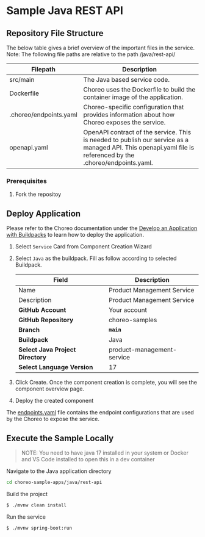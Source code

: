 # Sample Java REST API

## Repository File Structure

The below table gives a brief overview of the important files in the service.\
Note: The following file paths are relative to the path /java/rest-api/

| Filepath               | Description                                                                                                                                                  |
| ---------------------- | ------------------------------------------------------------------------------------------------------------------------------------------------------------ |
| src/main               | The Java based service code.                                                                                                                                 |
| Dockerfile             | Choreo uses the Dockerfile to build the container image of the application.                                                                                  |
| .choreo/endpoints.yaml | Choreo-specific configuration that provides information about how Choreo exposes the service.                                                                |
| openapi.yaml           | OpenAPI contract of the service. This is needed to publish our service as a managed API. This openapi.yaml file is referenced by the .choreo/endpoints.yaml. |

### Prerequisites
1. Fork the repositoy

## Deploy Application

Please refer to the Choreo documentation under the [Develop an Application with Buildpacks](https://wso2.com/choreo/develop-components/deploy-an-application-with-buildpacks) to learn how to deploy the application.

1. Select `Service` Card from Component Creation Wizard
2. Select `Java` as the buildpack. Fill as follow according to selected Buildpack.

    | **Field**             | **Description**                               |
    |-----------------------|-----------------------------------------------|
    |Name           | Product Management Service              |
    |Description    | Product Management Service       |
    | **GitHub Account**    | Your account                                  |
    | **GitHub Repository** | choreo-samples |
    | **Branch**            | **`main`**                               |
    | **Buildpack**      | Java|
    | **Select Java Project Directory**       | product-management-service |
    | **Select Language Version**              | 17 |

3. Click Create. Once the component creation is complete, you will see the component overview page.
4. Deploy the created component

The [endpoints.yaml](.choreo/endpoints.yaml) file contains the endpoint configurations that are used by the Choreo to expose the service.



## Execute the Sample Locally

> NOTE: You need to have java 17 installed in your system or Docker and VS Code installed to
> open this in a dev container

Navigate to the Java application directory

```bash
cd choreo-sample-apps/java/rest-api
```

Build the project

```bash
$ ./mvnw clean install
```

Run the service

```bash
$ ./mvnw spring-boot:run
```
